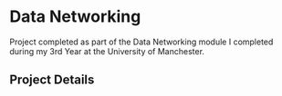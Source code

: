 # Data Networking

Project completed as part of the Data Networking module I completed during my 3rd Year at the University of Manchester.

## Project Details 
